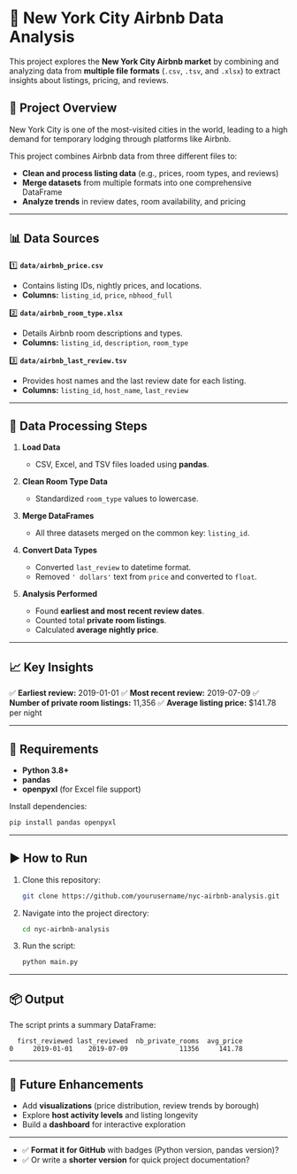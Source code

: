 
# 🗽 New York City Airbnb Data Analysis

This project explores the **New York City Airbnb market** by combining and analyzing data from **multiple file formats** (`.csv`, `.tsv`, and `.xlsx`) to extract insights about listings, pricing, and reviews.

## 📂 Project Overview

New York City is one of the most-visited cities in the world, leading to a high demand for temporary lodging through platforms like Airbnb.

This project combines Airbnb data from three different files to:

* **Clean and process listing data** (e.g., prices, room types, and reviews)
* **Merge datasets** from multiple formats into one comprehensive DataFrame
* **Analyze trends** in review dates, room availability, and pricing

---

## 📊 Data Sources

1️⃣ **`data/airbnb_price.csv`**

* Contains listing IDs, nightly prices, and locations.
* **Columns:** `listing_id`, `price`, `nbhood_full`

2️⃣ **`data/airbnb_room_type.xlsx`**

* Details Airbnb room descriptions and types.
* **Columns:** `listing_id`, `description`, `room_type`

3️⃣ **`data/airbnb_last_review.tsv`**

* Provides host names and the last review date for each listing.
* **Columns:** `listing_id`, `host_name`, `last_review`

---

## 🔧 Data Processing Steps

1. **Load Data**

   * CSV, Excel, and TSV files loaded using **pandas**.

2. **Clean Room Type Data**

   * Standardized `room_type` values to lowercase.

3. **Merge DataFrames**

   * All three datasets merged on the common key: `listing_id`.

4. **Convert Data Types**

   * Converted `last_review` to datetime format.
   * Removed `' dollars'` text from `price` and converted to `float`.

5. **Analysis Performed**

   * Found **earliest and most recent review dates**.
   * Counted total **private room listings**.
   * Calculated **average nightly price**.

---

## 📈 Key Insights

✅ **Earliest review:** 2019-01-01
✅ **Most recent review:** 2019-07-09
✅ **Number of private room listings:** 11,356
✅ **Average listing price:** \$141.78 per night

---

## 📜 Requirements

* **Python 3.8+**
* **pandas**
* **openpyxl** (for Excel file support)

Install dependencies:

```bash
pip install pandas openpyxl
```

---

## ▶️ How to Run

1. Clone this repository:

   ```bash
   git clone https://github.com/yourusername/nyc-airbnb-analysis.git
   ```
2. Navigate into the project directory:

   ```bash
   cd nyc-airbnb-analysis
   ```
3. Run the script:

   ```bash
   python main.py
   ```

---

## 📦 Output

The script prints a summary DataFrame:

```
  first_reviewed last_reviewed  nb_private_rooms  avg_price
0     2019-01-01    2019-07-09             11356     141.78
```

---

## 📍 Future Enhancements

* Add **visualizations** (price distribution, review trends by borough)
* Explore **host activity levels** and listing longevity
* Build a **dashboard** for interactive exploration

---

* ✅ **Format it for GitHub** with badges (Python version, pandas version)?
* ✅ Or write a **shorter version** for quick project documentation?
